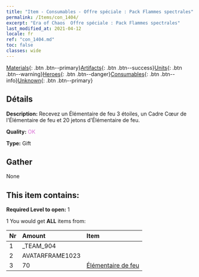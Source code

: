 ```yaml
---
title: "Item - Consumables - Offre spéciale : Pack Flammes spectrales"
permalink: /Items/con_1404/
excerpt: "Era of Chaos  Offre spéciale : Pack Flammes spectrales"
last_modified_at: 2021-04-12
locale: fr
ref: "con_1404.md"
toc: false
classes: wide
---
```

 [Materials](/fr/Items/){: .btn .btn--primary}[Artifacts](/fr/Items/Artifacts/){: .btn .btn--success}[Units](/fr/Items/Units/){: .btn .btn--warning}[Heroes](/fr/Items/Heroes/){: .btn .btn--danger}[Consumables](/fr/Items/Consumables/){: .btn .btn--info}[Unknown](/fr/Items/Unknown/){: .btn .btn--primary}

## Détails
 **Description:** Recevez un Élémentaire de feu 3 étoiles, un Cadre Cœur de l'Élémentaire de feu et 20 jetons d'Élémentaire de feu.

 **Quality:** <span style="color: #DA70D6">OK</span>

 **Type:** Gift

## Gather

  None

## This item contains:

 **Required Level to open:** 1

 1 You would get **ALL** items  from:

  | Nr | Amount |     Item    |
  |:---|:-------|:------------|
  | 1 | _TEAM_904 | 
  | 2 | AVATARFRAME1023 | 
  | 3 | 70 | [Élémentaire de feu](/fr/Items/unt_265/) | 
